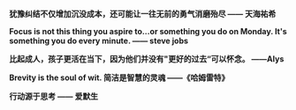 **犹豫纠结不仅增加沉没成本，还可能让一往无前的勇气消磨殆尽
—— 天海祐希**

**Focus is not this thing you aspire to…or something you do on Monday. It's something you do every minute.
—— steve jobs**

**比起成人，孩子更活在当下，因为他们并没有"更好的过去“可以怀念。
——Alys**

**Brevity is the soul of wit. 简洁是智慧的灵魂
——《哈姆雷特》**

**行动源于思考
—— 爱默生**
